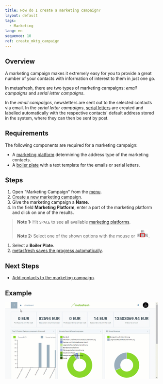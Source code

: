 ```yaml
---
title: How do I create a marketing campaign?
layout: default
tags:
  - Marketing
lang: en
sequence: 10
ref: create_mktg_campaign
---
```


## Overview
A marketing campaign makes it extremely easy for you to provide a great number of your contacts with information of interest to them in just one go.

In metasfresh, there are two types of marketing campaigns: *email campaigns* and *serial letter campaigns*.

In the *email campaigns*, newsletters are sent out to the selected contacts via email. In the *serial letter campaigns*, [serial letters](Create_serial_letters) are created and labelled automatically with the respective contacts' default address stored in the system, where they can then be sent by post.

## Requirements
The following components are required for a marketing campaign:
- A [marketing platform](Create_MKTG_platform) determining the address type of the marketing contacts.
- A [boiler plate](Create_boiler_plate) with a text template for the emails or serial letters.

## Steps
1. Open "Marketing Campaign" from the [menu](Menu).
1. [Create a new marketing campaign](New_Record_Window).
1. Give the marketing campaign a **Name**.
1. In the field **Marketing Platform**, enter a part of the marketing platform and click on one of the results.
 >**Note 1:** Hit `SPACE` to see all available [marketing platforms](Create_MKTG_platform).<br><br>
 >**Note 2:** Select one of the shown options with the mouse or ![](../DE/assets/Workflow_Auftrag_Bis_Rechnung_WebUI-73797.png).

1. Select a **Boiler Plate**.
1. [metasfresh saves the progress automatically](Saveindicator).

## Next Steps
- [Add contacts to the marketing campaign](Add_contacts_to_MKTG_campaign).

## Example
![](assets/Create_MKTG_campaign.gif)
